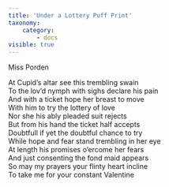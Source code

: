 ```yaml
---
title: 'Under a Lottery Puff Print'
taxonomy:
    category:
        - docs
visible: true
---
```


<div class="author">Miss Porden</div>

At Cupid’s altar see this trembling swain  
To the lov’d nymph with sighs declare his pain  
And with a ticket hope her breast to move  
With him to try the lottery of love  
Nor she his ably pleaded suit rejects  
But from his hand the ticket half accepts  
Doubtfull if yet the doubtful chance to try  
While hope and fear stand trembling in her eye  
At length his promises o’ercome her fears  
And just consenting the fond maid appears  
So may my prayers your flinty heart incline  
To take me for your constant Valentine